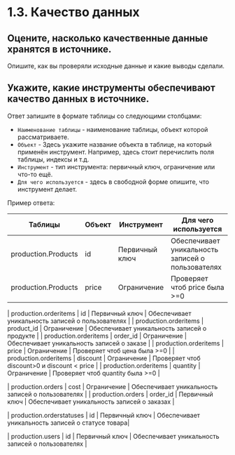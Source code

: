 # 1.3. Качество данных

## Оцените, насколько качественные данные хранятся в источнике.
Опишите, как вы проверяли исходные данные и какие выводы сделали.

## Укажите, какие инструменты обеспечивают качество данных в источнике.
Ответ запишите в формате таблицы со следующими столбцами:
- `Наименование таблицы` - наименование таблицы, объект которой рассматриваете.
- `Объект` - Здесь укажите название объекта в таблице, на который применён инструмент. Например, здесь стоит перечислить поля таблицы, индексы и т.д.
- `Инструмент` - тип инструмента: первичный ключ, ограничение или что-то ещё.
- `Для чего используется` - здесь в свободной форме опишите, что инструмент делает.

Пример ответа:

| Таблицы                  | Объект                   | Инструмент                      | Для чего используется                             |
| -------------------      | -------------------------| ---------------                 | ---------------------                             |
| production.Products      | id                       | Первичный ключ                  | Обеспечивает уникальность записей о пользователях |
| production.Products      | price                    | Ограничение                     | Проверяет чтоб price была >=0                     |

| production.orderitems    | id                       | Первичный ключ                  | Обеспечивает уникальность записей о пользователях |
| production.orderitems    | product_id               | Ограничение                     | Обеспечивает уникальность записей о продукте      |
| production.orderitems    | order_id                 | Ограничение                     | Обеспечивает уникальность записей о заказе        |
| production.orderitems    | price                    | Ограничение                     | Проверяет чтоб цена была >=0                      |
| production.orderitems    | discount                 | Ограничение                     | Проверяет чтоб discount>0 и discount < price      |
| production.orderitems    | quantity                 | Ограничение                     | Проверяет чтоб quantity  была >=0                 |

| production.orders        | cost                     | Ограничение                     | Обеспечивает уникальность записей о пользователях |
| production.orders        | order_id                 | Первичный ключ                  | Обеспечивает уникальность записей о заказах       |

| production.orderstatuses | id                       | Первичный ключ                  | Обеспечивает уникальность записей о статусе товара|

| production.users         | id                       | Первичный ключ                  | Обеспечивает уникальность записей о пользователях |



                                    